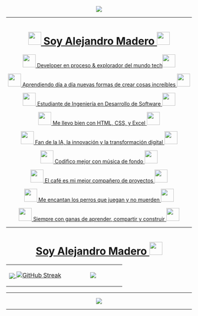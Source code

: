 <div align="center">
<a href="https://github.com/Alejandro1Mendoza"><img href="https://github.com/Alejandro1Mendoza" src="https://capsule-render.vercel.app/api?type=waving&height=300&color=gradient&text=Hello%20Dev's%20💻&section=header&reversal=false&textBg=true&fontSize=44&animation=scaleIn&fontAlignY=43&descAlignY=62&descAlign=0&descSize=14&desc=🍂🍂🍂🍂🍂🍂🍂🍂&fontAlign=50"/>
</div> 

----

<h1 align="center"><img src="https://media.giphy.com/media/hvRJCLFzcasrR4ia7z/giphy.gif" width="35"> Soy Alejandro Madero <img src="https://media.giphy.com/media/hvRJCLFzcasrR4ia7z/giphy.gif" width="35"></h1>

<div align="center">
 
<p> <img src="https://media3.giphy.com/media/v1.Y2lkPTc5MGI3NjExeDV0a25yZHNmZGJya2k2cWE3cXJxdHZncXhpZnViNDVnaXlndWhraCZlcD12MV9pbnRlcm5hbF9naWZfYnlfaWQmY3Q9cw/6KirhLJyR7oMcwgJQk/giphy.gif" width="35"> Developer en proceso & explorador del mundo tech<img src="https://media3.giphy.com/media/v1.Y2lkPTc5MGI3NjExeDV0a25yZHNmZGJya2k2cWE3cXJxdHZncXhpZnViNDVnaXlndWhraCZlcD12MV9pbnRlcm5hbF9naWZfYnlfaWQmY3Q9cw/6KirhLJyR7oMcwgJQk/giphy.gif" width="35"></p>
<p> <img src="https://media3.giphy.com/media/v1.Y2lkPTc5MGI3NjExbmEzbjE0Y3pnbGFzb2htN29lcjV6Znc2c25sMHd4ZW4wY3BxZnl1aCZlcD12MV9pbnRlcm5hbF9naWZfYnlfaWQmY3Q9cw/AMVwM7RhQGxbBFKAa7/giphy.gif" width="35"> Aprendiendo día a día nuevas formas de crear cosas increíbles <img src="https://media3.giphy.com/media/v1.Y2lkPTc5MGI3NjExbmEzbjE0Y3pnbGFzb2htN29lcjV6Znc2c25sMHd4ZW4wY3BxZnl1aCZlcD12MV9pbnRlcm5hbF9naWZfYnlfaWQmY3Q9cw/AMVwM7RhQGxbBFKAa7/giphy.gif" width="35"></p>
<p> <img src="https://media3.giphy.com/media/v1.Y2lkPTc5MGI3NjExNmk5azNiNm81NHo4eGIydTZjdXdpNTY5bHU0ODVnMnhmYndkODlreiZlcD12MV9pbnRlcm5hbF9naWZfYnlfaWQmY3Q9cw/TI4QmEIhk5loq7Qdsf/giphy.gif" width="35"> Estudiante de Ingeniería en Desarrollo de Software <img src="https://media3.giphy.com/media/v1.Y2lkPTc5MGI3NjExNmk5azNiNm81NHo4eGIydTZjdXdpNTY5bHU0ODVnMnhmYndkODlreiZlcD12MV9pbnRlcm5hbF9naWZfYnlfaWQmY3Q9cw/TI4QmEIhk5loq7Qdsf/giphy.gif" width="35"></p>
<p> <img src="https://media4.giphy.com/media/v1.Y2lkPTc5MGI3NjExb2h6cTYyMjRnYWwyd3F6cmVhOXZxaW1xeXozeHoxYXkwZDdqbDB0cCZlcD12MV9pbnRlcm5hbF9naWZfYnlfaWQmY3Q9cw/gjrOAylhpZm3dLnO5J/giphy.gif" width="35"> Me llevo bien con HTML, CSS, y Excel <img src="https://media4.giphy.com/media/v1.Y2lkPTc5MGI3NjExb2h6cTYyMjRnYWwyd3F6cmVhOXZxaW1xeXozeHoxYXkwZDdqbDB0cCZlcD12MV9pbnRlcm5hbF9naWZfYnlfaWQmY3Q9cw/gjrOAylhpZm3dLnO5J/giphy.gif" width="35"></p>
<p> <img src="https://media4.giphy.com/media/v1.Y2lkPTc5MGI3NjExcnBuODNoN3ZoeWhoa2o0eHRvdHViOWxsYXhsaXBqMjgzazA4dm43NyZlcD12MV9pbnRlcm5hbF9naWZfYnlfaWQmY3Q9cw/YOW2PgBY6h9qirr70t/giphy.gif" width="35"> Fan de la IA, la innovación y la transformación digital <img src="https://media4.giphy.com/media/v1.Y2lkPTc5MGI3NjExcnBuODNoN3ZoeWhoa2o0eHRvdHViOWxsYXhsaXBqMjgzazA4dm43NyZlcD12MV9pbnRlcm5hbF9naWZfYnlfaWQmY3Q9cw/YOW2PgBY6h9qirr70t/giphy.gif" width="35"></p>
<p> <img src="https://media2.giphy.com/media/v1.Y2lkPTc5MGI3NjExdnp4NWVocW5sOWU1ZTY0MWkzMTBiNTZwYnh5anpqOGZzbm9veXA3eCZlcD12MV9pbnRlcm5hbF9naWZfYnlfaWQmY3Q9cw/YjHOvLaZ02jI8C3yvH/giphy.gif" width="35"> Codifico mejor con música de fondo <img src="https://media2.giphy.com/media/v1.Y2lkPTc5MGI3NjExdnp4NWVocW5sOWU1ZTY0MWkzMTBiNTZwYnh5anpqOGZzbm9veXA3eCZlcD12MV9pbnRlcm5hbF9naWZfYnlfaWQmY3Q9cw/YjHOvLaZ02jI8C3yvH/giphy.gif" width="35"></p>
<p> <img src="https://media4.giphy.com/media/v1.Y2lkPTc5MGI3NjExaHJicGlrOGY3OGJtYjR1OWUyMmxjc216djNrYTU5ZHl3czV2NmhnZiZlcD12MV9pbnRlcm5hbF9naWZfYnlfaWQmY3Q9cw/KazYtoXQkYy6BlkOwG/giphy.gif" width="35"> El café es mi mejor compañero de proyectos <img src="https://media4.giphy.com/media/v1.Y2lkPTc5MGI3NjExaHJicGlrOGY3OGJtYjR1OWUyMmxjc216djNrYTU5ZHl3czV2NmhnZiZlcD12MV9pbnRlcm5hbF9naWZfYnlfaWQmY3Q9cw/KazYtoXQkYy6BlkOwG/giphy.gif" width="35"></p>
<p> <img src="https://media4.giphy.com/media/v1.Y2lkPTc5MGI3NjExa2VzaTN6enk4b3Brcjd6cjhpYzh1OHdoOW0xdXlxeWs5cXA4MzVrZCZlcD12MV9pbnRlcm5hbF9naWZfYnlfaWQmY3Q9cw/pPVKIi2TOeCDJwLcT1/giphy.gif" width="35"> Me encantan los perros que juegan y no muerden <img src="https://media4.giphy.com/media/v1.Y2lkPTc5MGI3NjExa2VzaTN6enk4b3Brcjd6cjhpYzh1OHdoOW0xdXlxeWs5cXA4MzVrZCZlcD12MV9pbnRlcm5hbF9naWZfYnlfaWQmY3Q9cw/pPVKIi2TOeCDJwLcT1/giphy.gif" width="35"></p>
<p> <img src="https://media3.giphy.com/media/v1.Y2lkPTc5MGI3NjExZHFva3JmMW52cW9weWd3OTJ2a3Njb21xdzd4d2EyeTdycHFpajV1ayZlcD12MV9pbnRlcm5hbF9naWZfYnlfaWQmY3Q9cw/XEDIGZBIBtbKw2VUIS/giphy.gif" width="35"> Siempre con ganas de aprender, compartir y construir <img src="https://media3.giphy.com/media/v1.Y2lkPTc5MGI3NjExZHFva3JmMW52cW9weWd3OTJ2a3Njb21xdzd4d2EyeTdycHFpajV1ayZlcD12MV9pbnRlcm5hbF9naWZfYnlfaWQmY3Q9cw/XEDIGZBIBtbKw2VUIS/giphy.gif" width="35"></p>

</div> 

----

<!---Inician las estadisticas-->
<div align="center">
<h1 align="center">Soy Alejandro Madero <img src="https://media4.giphy.com/media/v1.Y2lkPTc5MGI3NjExb2h6cTYyMjRnYWwyd3F6cmVhOXZxaW1xeXozeHoxYXkwZDdqbDB0cCZlcD12MV9pbnRlcm5hbF9naWZfYnlfaWQmY3Q9cw/gjrOAylhpZm3dLnO5J/giphy.gif" width="35"></h1>
</div> 
<div align="center">
<table align="center">
<tr border="center">
<td width="50%" align="center">
  
  <a href="https://github.com/Alejandro1Mendoza"><img href="https://github.com/Alejandro1Mendoza" align="center" src="https://github-readme-stats.vercel.app/api?username=Alejandro1Mendoza&theme=calm&show_icons=true&hide_border=true&count_private=true&locale=es" />
  <a href="https://github.com/Alejandro1Mendoza"><img src="https://git-hub-streak-stats.vercel.app?user=Alejandro1Mendoza&theme=calm&hide_border=true&locale=es&card_width=496" alt="GitHub Streak" /></a>
</td>

<td width="50%" align="center">

  <a href="https://github.com/Alejandro1Mendoza"><img align="center" src="https://github-readme-stats.vercel.app/api/top-langs/?username=Alejandro1Mendoza&theme=calm&show_icons=true&hide_border=true&layout=compact&locale=es"/>
  
  </td>
</tr>
</table>

</div> 

----
<div align="center">
  
<a href="https://github.com/Alejandro1Mendoza"><img href="https://github.com/Alejandro1Mendoza" src="https://capsule-render.vercel.app/api?type=waving&height=200&color=gradient&text=🐟🐠🐡🐠🐡🐟🐡&section=footer&reversal=false&textBg=false&fontSize=12&animation=scaleIn&fontAlignY=52&descAlignY=84&descAlign=77&descSize=12&desc=🐟🐠🐡🐠🐡🐟🐡&fontAlign=20"/>

</div>

----
